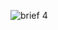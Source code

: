 ![brief 4](https://cloud.githubusercontent.com/assets/22602022/20026894/5bc1540c-a2fc-11e6-96ee-d445dcaa2bc0.png)
